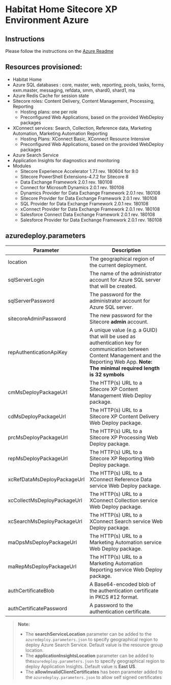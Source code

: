 # Habitat Home Sitecore XP Environment Azure

## Instructions

Please follow the instructions on the [Azure Readme](../Readme.md)

## Resources provisioned:

  * Habitat Home  
  * Azure SQL databases : core, master, web, reporting, pools, tasks, forms, exm.master, messaging, refdata, smm, shard0, shard1, ma
  * Azure Redis Cache for session state
  * Sitecore roles: Content Delivery, Content Management, Processing, Reporting
    * Hosting plans: one per role
    * Preconfigured Web Applications, based on the provided WebDeploy packages
  * XConnect services: Search, Collection, Reference data, Marketing Automation, Marketing Automation Reporting
    * Hosting Plans: XConnect Basic, XConnect Resource Intensive
    * Preconfigured Web Applications, based on the provided WebDeploy packages
  * Azure Search Service
  * Application Insights for diagnostics and monitoring
  * Modules
    * Sitecore Experience Accelerator 1.7.1 rev. 180604 for 9.0  
    * Sitecore PowerShell Extensions-4.7.2 for Sitecore 8  
    * Data Exchange Framework 2.0.1 rev. 180108  
    * Connect for Microsoft Dynamics 2.0.1 rev. 180108  
    * Dynamics Provider for Data Exchange Framework 2.0.1 rev. 180108  
    * Sitecore Provider for Data Exchange Framework 2.0.1 rev. 180108  
    * SQL Provider for Data Exchange Framework 2.0.1 rev. 180108  
    * xConnect Provider for Data Exchange Framework 2.0.1 rev. 180108  
    * Salesforce Connect Data Exchange Framework 2.0.1 rev. 180108  
    * Salesforce Provider for Data Exchange Framework 2.0.1 rev. 180108  

## azuredeploy.parameters

|Parameter                                  | Description
|-------------------------------------------|---------------------------------------------------------------------------------------------
| location                                  | The geographical region of the current deployment.
| sqlServerLogin                            | The name of the administrator account for Azure SQL server that will be created.
| sqlServerPassword                         | The password for the administrator account for Azure SQL server.
| sitecoreAdminPassword                     | The new password for the Sitecore **admin** account.
| repAuthenticationApiKey                   | A unique value (e.g. a GUID) that will be used as authentication key for communication between Content Management and the Reporting Web App. **Note: The minimal required length is 32 symbols**
| cmMsDeployPackageUrl                      | The HTTP(s) URL to a Sitecore XP Content Management Web Deploy package.
| cdMsDeployPackageUrl                      | The HTTP(s) URL to a Sitecore XP Content Delivery Web Deploy package.
| prcMsDeployPackageUrl                     | The HTTP(s) URL to a Sitecore XP Processing Web Deploy package.
| repMsDeployPackageUrl                     | The HTTP(s) URL to a Sitecore XP Reporting Web Deploy package.
| xcRefDataMsDeployPackageUrl               | The HTTP(s) URL to a XConnect Reference Data service Web Deploy package.
| xcCollectMsDeployPackageUrl               | The HTTP(s) URL to a XConnect Collection service Web Deploy package.
| xcSearchMsDeployPackageUrl                | The HTTP(s) URL to a XConnect Search service Web Deploy package.
| maOpsMsDeployPackageUrl                   | The HTTP(s) URL to a Marketing Automation service Web Deploy package.
| maRepMsDeployPackageUrl                   | The HTTP(s) URL to a Marketing Automation Reporting service Web Deploy package.
| authCertificateBlob                       | A Base64-encoded blob of the authentication certificate in PKCS #12 format.
| authCertificatePassword                   | A password to the authentication certificate.

> **Note:**
> * The **searchServiceLocation** parameter can be added to the `azuredeploy.parameters.json`
> to specify geographical region to deploy Azure Search Service. Default value is the resource
> group location.
> * The **applicationInsightsLocation** parameter can be added to the`azuredeploy.parameters.json`
> to specify geographical region to deploy Application Insights. Default value is **East US**.
> * The **allowInvalidClientCertificates** has been parameter added to the `azuredeploy.parameters.json` to allow self signed certificates